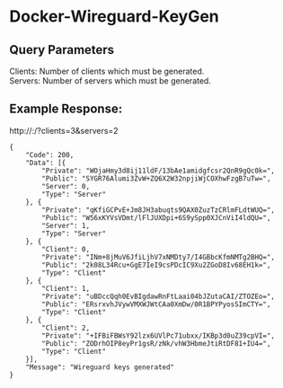 # Docker-Wireguard-KeyGen
## Query Parameters
Clients: Number of clients which must be generated.\
Servers: Number of servers which must be generated.

## Example Response:
http://<ip>:<port>/?clients=3&servers=2
```
{
	"Code": 200,
	"Data": [{
		"Private": "WOjaHmy3d8ij11ldF/13bAe1amidgfcsr2QnR9gQc0k=",
		"Public": "SYGR76Alumi3ZvW+ZQ6X2W32npjiWjCOXhwFzgB7uTw=",
		"Server": 0,
		"Type": "Server"
	}, {
		"Private": "qKfiGCPvE+Jm8JH3abuqts9QAX0ZuzTzCRlmFLdtWUQ=",
		"Public": "W56xKYVsVDmt/lFlJUXDpi+6S9ySpp0XJCnViI4ldQU=",
		"Server": 1,
		"Type": "Server"
	}, {
		"Client": 0,
		"Private": "INm+8jMuV6JfiLjhV7xNMDty7/I4GBbcKfmNMTg2BHQ=",
		"Public": "2k08L34Rcu+GgE7IeI9csPDcIC9Xu2ZGoD8Iv68EH1k=",
		"Type": "Client"
	}, {
		"Client": 1,
		"Private": "uBDccQqh0EvBIgdawRnFtLaai04bJZutaCAI/ZTOZEo=",
		"Public": "ERsrxvhJVywVMXWJWtCAa0XmDw/0R1BPYPyosSImCTY=",
		"Type": "Client"
	}, {
		"Client": 2,
		"Private": "+IFBiFBWsY92lzx6UVlPc71ubxx/IKBp3d0uZ39cpVI=",
		"Public": "ZODrhOIP8eyPr1gsR/zNk/vhW3HbmeJtiRtDF81+IU4=",
		"Type": "Client"
	}],
	"Message": "Wireguard keys generated"
}
```
